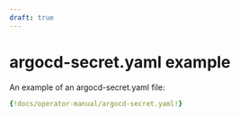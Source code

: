 ```yaml
---
draft: true
---
```


# argocd-secret.yaml example

An example of an argocd-secret.yaml file:

```yaml
{!docs/operator-manual/argocd-secret.yaml!}
```

